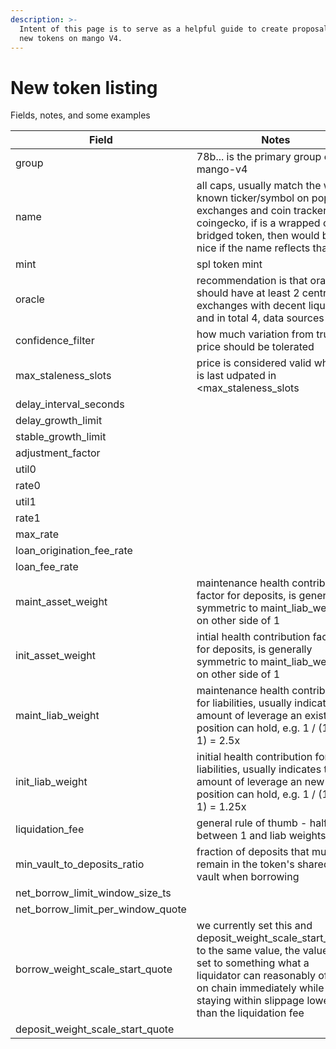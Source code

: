 ```yaml
---
description: >-
  Intent of this page is to serve as a helpful guide to create proposals to list
  new tokens on mango V4.
---
```


# New token listing

Fields, notes, and some examples

| Field                                  | Notes                                                                                                                                                                                                                                      | e.g. 1                                                                                                                                          |
| -------------------------------------- | ------------------------------------------------------------------------------------------------------------------------------------------------------------------------------------------------------------------------------------------ | ----------------------------------------------------------------------------------------------------------------------------------------------- |
| group                                  | 78b... is the primary group on mango-v4                                                                                                                                                                                                    | [78b8f4cGCwmZ9ysPFMWLaLTkkaYnUjwMJYStWe5RTSSX](https://explorer.solana.com/address/78b8f4cGCwmZ9ysPFMWLaLTkkaYnUjwMJYStWe5RTSSX/anchor-account) |
| name                                   | all caps, usually match the well known ticker/symbol on popular exchanges and coin trackers e.g. coingecko, if is a wrapped or a bridged token, then would be nice if the name reflects that                                               | WETH                                                                                                                                            |
| mint                                   | spl token mint                                                                                                                                                                                                                             | [7vfCXTUXx5WJV5JADk17DUJ4ksgau7utNKj4b963voxs](https://app.gitbook.com/s/xmbjaDiKdmxaPNlMkRRI/chang-jian-wen-ti/jian-kang-du)                   |
| oracle                                 | recommendation is that oracle should have at least 2 centralized exchanges with decent liquidity, and in total 4, data sources                                                                                                             | [JBu1AL4obBcCMqKBBxhpWCNUt136ijcuMZLFvTP7iWdB](https://pyth.network/price-feeds/crypto-eth-usd?cluster=mainnet-beta)                            |
| confidence\_filter                     | how much variation from true price should be tolerated                                                                                                                                                                                     | 0.1 i.e. 10%                                                                                                                                    |
| max\_staleness\_slots                  | price is considered valid when it is last udpated in \<max\_staleness\_slots                                                                                                                                                               | 120                                                                                                                                             |
| delay\_interval\_seconds               |                                                                                                                                                                                                                                            | 60 \* 60                                                                                                                                        |
| delay\_growth\_limit                   |                                                                                                                                                                                                                                            | 0.06                                                                                                                                            |
| stable\_growth\_limit                  |                                                                                                                                                                                                                                            | 0.0003                                                                                                                                          |
| adjustment\_factor                     |                                                                                                                                                                                                                                            | 0.0004                                                                                                                                          |
| util0                                  |                                                                                                                                                                                                                                            | 0.7                                                                                                                                             |
| rate0                                  |                                                                                                                                                                                                                                            | 0.1 i.e. 10%                                                                                                                                    |
| util1                                  |                                                                                                                                                                                                                                            | 0.85                                                                                                                                            |
| rate1                                  |                                                                                                                                                                                                                                            | 0.2 i.e. 20%                                                                                                                                    |
| max\_rate                              |                                                                                                                                                                                                                                            | 2 i.e. 200%                                                                                                                                     |
| loan\_origination\_fee\_rate           |                                                                                                                                                                                                                                            | 0.0005 i.e. 5bps                                                                                                                                |
| loan\_fee\_rate                        |                                                                                                                                                                                                                                            | 0.005 i.e. 50 bps                                                                                                                               |
| maint\_asset\_weight                   | maintenance health contribution factor for deposits, is generally symmetric to maint\_liab\_weight on other side of 1                                                                                                                      | 0.6                                                                                                                                             |
| init\_asset\_weight                    | intial health contribution factor for deposits, is generally symmetric to maint\_liab\_weight on other side of 1                                                                                                                           | 0.2                                                                                                                                             |
| maint\_liab\_weight                    | maintenance health contribution for liabilities, usually indicates the amount of leverage an existing position can hold, e.g.  1 / (1.4 - 1) = 2.5x                                                                                        | 1.4                                                                                                                                             |
| init\_liab\_weight                     | initial health contribution for liabilities, usually indicates the amount of leverage an new position can hold, e.g. 1 / (1.8 - 1) = 1.25x                                                                                                 | 1.8                                                                                                                                             |
| liquidation\_fee                       | general rule of thumb - halfway between 1 and liab weights                                                                                                                                                                                 | 0.2                                                                                                                                             |
| min\_vault\_to\_deposits\_ratio        | fraction of deposits that must remain in the token's shared vault when borrowing                                                                                                                                                           | 0.2                                                                                                                                             |
| net\_borrow\_limit\_window\_size\_ts   |                                                                                                                                                                                                                                            | 24 \* 60 \* 60                                                                                                                                  |
| net\_borrow\_limit\_per\_window\_quote |                                                                                                                                                                                                                                            | 1M \* 10^6, i.e. 1M$                                                                                                                            |
| borrow\_weight\_scale\_start\_quote    | we currently set this and deposit\_weight\_scale\_start\_quote to the same value, the value is set to something what a liquidator can reasonably offload on chain immediately while staying within slippage lower than the liquidation fee | 1M \* 10^6, i.e. 1M$                                                                                                                            |
| deposit\_weight\_scale\_start\_quote   |                                                                                                                                                                                                                                            | 1M \* 10^6, i.e. 1M$                                                                                                                            |

